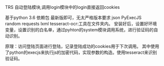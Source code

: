 TRS 自动登陆模块,调用login模块中的login直接返回cookies

基于python 3.6
	依赖包 最新版即可，无太严格版本要求
	json
	PyExecJS  
	random
	requests
	lxml
tesseract-ocr:工具在文件夹内。
安装好后，设置好环境变量，设置识别的白名单，通过pyhton的system模块调用系统，进行验证码的自动识别。

原理：访问登陆页面进行登陆，记录登陆成功的cookies用于下次调用。
其中使用了python的execjs来执行js的加密代码，实现参数的构造。使用tesseract来识别验证码。
